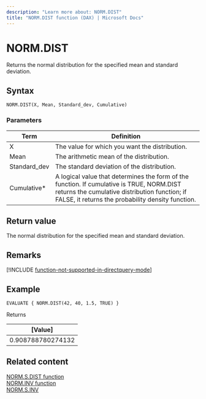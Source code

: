 ```yaml
---
description: "Learn more about: NORM.DIST"
title: "NORM.DIST function (DAX) | Microsoft Docs"
---
```

# NORM.DIST

Returns the normal distribution for the specified mean and standard deviation. 

## Syntax  
  
```dax
NORM.DIST(X, Mean, Standard_dev, Cumulative)  
```
  
### Parameters  
  
|Term|Definition|  
|--------|--------------|  
|X|The value for which you want the distribution.|  
|Mean |The arithmetic mean of the distribution.|
|Standard_dev|The standard deviation of the distribution.|
|Cumulative*|A logical value that determines the form of the function. If cumulative is TRUE, NORM.DIST returns the cumulative distribution function; if FALSE, it returns the probability density function.|
  
## Return value

The normal distribution for the specified mean and standard deviation.  

## Remarks

[!INCLUDE [function-not-supported-in-directquery-mode](includes/function-not-supported-in-directquery-mode.md)]

## Example  
  
```dax
EVALUATE { NORM.DIST(42, 40, 1.5, TRUE) }
```

Returns

|[Value]  |
|---------|
|0.908788780274132     |


## Related content  

[NORM.S.DIST function](norm-s-dist-dax.md)  
[NORM.INV function](norm-inv-dax.md)  
[NORM.S.INV](norm-s-inv-dax.md)  
